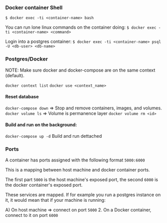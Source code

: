 ### Docker container Shell

`$ docker exec -ti <container-name> bash`

You can run lone linux commands on the container doing:
`$ docker exec -ti <container-name> <command>`

Login into a postgres container:
`$ docker exec -ti <container-name> psql -U <db-user> <db-name>`

### Postgres/Docker

NOTE: Make sure docker and docker-compose are on the same context (default).

`docker context list`
`docker use <context_name>`

#### Reset database

`docker-compose down` => Stop and remove containers, images, and volumes.
`docker volume ls` => Volume is permanence layer
`docker volume rm <id>`

#### Build and run on the background:

`docker-compose up -d` Build and run dettached


### Ports

A container has ports assigned with the following format 
`5000:6000`

This is a mapping between host machine and docker container ports.

The first part `5000` is the host machine's exposed port, the second `6000` is the docker container's exposed port.

These services are mapped. If for example you run a postgres instance on it, it would mean that if your machine is running:

A) On host machine => connect on port `5000`
2. On a Docker container, connect to it on port `6000`

